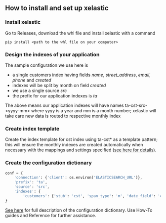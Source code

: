 ## How to install and set up xelastic
### Install xelastic
Go to Releases, download the whl file and install xelastic with a command
```
pip install <path to the whl file on your computer>
```
### Design the indexes of your application
The sample configuration we use here is

* a single customers index having fields *name*, *street_address*, *email*, *phone* and *created*
* indexes will be split by month on field *created*
* we use a single source *src*
* the prefix for our application indexes is *ta*

The above means our application indexes will have names ta-cst-src-&lt;yyyy-mm&gt; where yyyy is a year and mm is a month number; xelastic will take care new data is routed to respective monthly index

### Create index template
Create the index template for cst index using ta-cst* as a template pattern;
this will ensure the monthly indexes are created automatically when necessary
with the mappings and settings specified ([see here for details](how-to-guides.md#how-to-create-index-templates)).

### Create the configuration dictionary

```python
conf = {
    'connection': {'client': os.environ('ELASTICSEARCH_URL')},
	'prefix': 'ta',
	'source': 'src',
	'indexes': {
		'customers': {'stub': 'cst', 'span_type': 'm', 'date_field': 'created'}}
}
```
[See here](reference.md#src.xelastic.XElastic.__init__) for full description of the configuration dictionary. Use How-To guides and Reference for further assistance.
